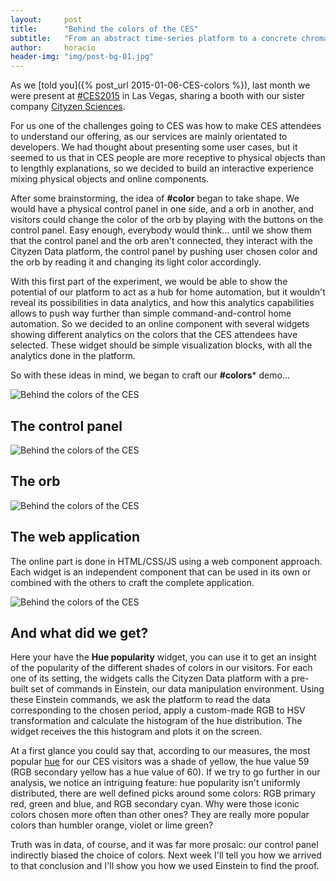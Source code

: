 ```yaml
---
layout:     post
title:      "Behind the colors of the CES"
subtitle:   "From an abstract time-series platform to a concrete chromatic experience"
author:     horacio
header-img: "img/post-bg-01.jpg"
---
```



<script src="http://www.cityzendata.com/colors/webcomponentsjs/webcomponents.js"></script>
<link   rel="import" href="http://www.cityzendata.com/colors/polymer/polymer.html">
<link href='http://fonts.googleapis.com/css?family=Comfortaa' rel='stylesheet' type='text/css'>
<link rel="import" href="http://www.cityzendata.com/colors/czd-colorhistogram/czd-colorhistogram.html">
<link rel="import" href="http://www.cityzendata.com/colors/czd-colormonitor/czd-colormonitor.html">



As we [told you]({% post_url 2015-01-06-CES-colors %}), last month we were present at <a href="http://www.cesweb.org/">#CES2015</a> in Las Vegas, sharing a booth with our sister company [Cityzen Sciences](http://www.cityzensciences.fr/).

For us one of the challenges going to CES was how to make CES attendees to understand our offering, as our services are mainly orientated to developers.
We had thought about presenting some user cases, but it seemed to us that in CES people are more receptive to physical objects than to lengthly explanations, so we decided to build an interactive experience mixing physical objects and online components. 

After some brainstorming, the idea of **#color** began to take shape. We would have a physical control panel in one side, and a orb in another, and visitors could change the color of the orb by playing with the buttons on the control panel. Easy enough, everybody would think... until we show them that the control panel and the orb aren't connected, they interact with the Cityzen Data platform, the control panel by pushing user chosen color and the orb by reading it and changing its light color accordingly.

With this first part of the experiment, we would be able to show the potential of our platform to act as a hub for home automation, but it wouldn't reveal its possibilities in data analytics, and how this analytics capabilities allows to push way further than simple command-and-control home automation. So we decided to an online component with several widgets showing different analytics on the colors that the CES attendees have selected. These widget should be simple visualization blocks, with all the analytics done in the platform.

So with these ideas in mind, we began to craft our **#colors*** demo...

<div class="image"><img src="{{ site.url }}/img/behind-CES-colors-00-1024px.jpg"  alt="Behind the colors of the CES"></div>

## The control panel ##

<div class="image small"><img src="{{ site.url }}/img/behind-CES-colors-02-1024px.jpg"  alt="Behind the colors of the CES"></div>



## The orb ##

<div class="image "><img src="{{ site.url }}/img/behind-CES-colors-03-1024px.jpg"  alt="Behind the colors of the CES"></div>


## The web application ##

The online part is done in HTML/CSS/JS using a web component approach. Each widget is an independent component that can be used in its own or combined with the others to craft the complete application.


<div class="image"><img src="{{ site.url }}/img/behind-CES-colors-01-1024px.jpg"  alt="Behind the colors of the CES"></div>


## And what did we get? ##

Here your have the **Hue popularity** widget, you can use it to get an insight of the popularity of the different shades of colors in our visitors. For each one of its setting, the widgets calls the Cityzen Data platform with a pre-built set of commands in Einstein, our data manipulation environment. Using these Einstein commands, we ask the platform to read the data corresponding to the chosen  period, apply a custom-made RGB to HSV transformation and calculate the histogram of the hue distribution. The widget receives the this histogram and plots it on the screen.

<div class="flex">
  <czd-colorhistogram></czd-colorhistogram>
</div>

At a first glance you could say that, according to our measures, the most popular [hue](http://en.wikipedia.org/wiki/Hue) for our CES visitors was a shade of yellow, the hue value 59 (RGB secondary yellow has a hue value of 60). If we try to go further in our analysis, we notice an intriguing feature: hue popularity isn't uniformly distributed, there are well defined picks around some colors: RGB primary red, green and blue, and RGB secondary cyan. Why were those iconic colors chosen more often than other ones? They are really more popular colors than humbler orange, violet or lime green?

Truth was in data, of course, and it was far more prosaic: our control panel indirectly biased the choice of colors. Next week I'll tell you how we arrived to that conclusion and I'll show you how we used Einstein to find the proof.
